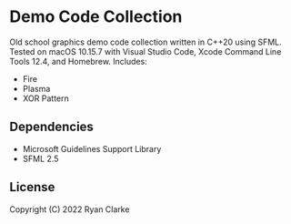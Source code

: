 # Demo Code Collection
Old school graphics demo code collection written in C++20 using SFML. Tested on
macOS 10.15.7 with Visual Studio Code, Xcode Command Line Tools 12.4, and
Homebrew. Includes:
* Fire
* Plasma
* XOR Pattern

## Dependencies
* Microsoft Guidelines Support Library
* SFML 2.5

## License
Copyright (C) 2022 Ryan Clarke
